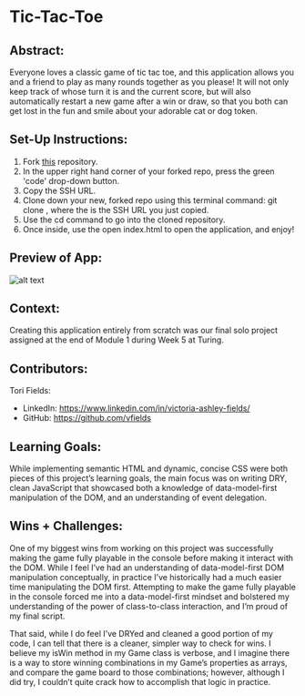 # Tic-Tac-Toe

## Abstract:
Everyone loves a classic game of tic tac toe, and this application allows you and a friend to play as many rounds together as you please! It will not only keep track of whose turn it is and the current score, but will also automatically restart a new game after a win or draw, so that you both can get lost in the fun and smile about your adorable cat or dog token.

## Set-Up Instructions:
1. Fork [this](https://github.com/vfields/tic-tac-toe) repository.
2. In the upper right hand corner of your forked repo, press the green 'code' drop-down button.
3. Copy the SSH URL.
4. Clone down your new, forked repo using this terminal command: git clone <url> <newNameYouWantItToHave>, where the <url> is the SSH URL you just copied.
5. Use the cd command to go into the cloned repository.
6. Once inside, use the open index.html to open the application, and enjoy!

## Preview of App:

![alt text](https://user-images.githubusercontent.com/103962335/183304656-da8bdc76-4fb0-45a3-b044-097eea801a6e.png "Tic-Tac-Toe Preview")

## Context:
Creating this application entirely from scratch was our final solo project assigned at the end of Module 1 during Week 5 at Turing.

## Contributors:
Tori Fields:
* LinkedIn: https://www.linkedin.com/in/victoria-ashley-fields/
* GitHub: https://github.com/vfields

## Learning Goals:
While implementing semantic HTML and dynamic, concise CSS were both pieces of this project’s learning goals, the main focus was on writing DRY, clean JavaScript that showcased both a knowledge of data-model-first manipulation of the DOM, and an understanding of event delegation.

## Wins + Challenges:
One of my biggest wins from working on this project was successfully making the game fully playable in the console before making it interact with the DOM. While I feel I’ve had an understanding of data-model-first DOM manipulation conceptually, in practice I’ve historically had a much easier time manipulating the DOM first. Attempting to make the game fully playable in the console forced me into a data-model-first mindset and bolstered my understanding of the power of class-to-class interaction, and I’m proud of my final script.

That said, while I do feel I’ve DRYed and cleaned a good portion of my code, I can tell that there is a cleaner, simpler way to check for wins. I believe my isWin method in my Game class is verbose, and I imagine there is a way to store winning combinations in my Game’s properties as arrays, and compare the game board to those combinations; however, although I did try, I couldn’t quite crack how to accomplish that logic in practice.
